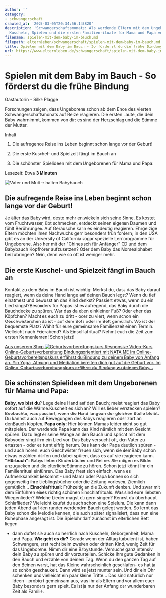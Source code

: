 ```yaml
---
author: ''
category:
- schwangerschaft
crawled_at: '2025-03-05T20:34:56.143820'
description: 'Schwangerschaftsmonate: Als werdende Eltern mit dem Ungeborenen spielen.
  Kuscheln, Spielen und die ersten Familienrituale für Mama und Papa vor der Geburt.'
filename: spielen-mit-dem-baby-im-bauch.md
filepath: elternleben/schwangerschaft/spielen-mit-dem-baby-im-bauch.md
title: Spielen mit dem Baby im Bauch - So förderst du die frühe Bindung
url: https://www.elternleben.de/schwangerschaft/spielen-mit-dem-baby-im-bauch/
---
```


#  Spielen mit dem Baby im Bauch - So förderst du die frühe Bindung

Gastautorin - Silke Plagge

Forschungen zeigen, dass Ungeborene schon ab dem Ende des vierten
Schwangerschaftsmonats auf Reize reagieren. Die ersten Laute, die dein Baby
wahrnimmt, kommen von dir: es sind der Herzschlag und die Stimme der Mutter.

Inhalt

1. Die aufregende Reise ins Leben beginnt schon lange vor der Geburt!

2. Die erste Kuschel- und Spielzeit fängt im Bauch an

3. Die schönsten Spielideen mit dem Ungeborenen für Mama und Papa:

Lesezeit: Etwa **3 Minuten**

![Vater und Mutter halten
Babybauch](/fileadmin/_processed_/6/5/csm_Spielen_m_d_Ungeborenen_Foto_87ddfd1669.jpg)

##  Die aufregende Reise ins Leben beginnt schon lange vor der Geburt!

Je älter das Baby wird, desto mehr entwickeln sich seine Sinne. Es kostet vom
Fruchtwasser, übt schmecken, entdeckt seinen eigenen Daumen und fühlt
Berührungen. Auf Geräusche kann es eindeutig reagieren. Ehrgeizige Eltern
möchten ihren Nachwuchs gern besonders früh fordern; in den USA gibt es an der
University of California sogar spezielle Lernprogramme für Ungeborene. Also
her mit der "Chinesisch für Anfänger" CD und dem Babybauch Kopfhörer
aufzusetzen? Oder dem Baby das Morsealphabet beizubringen? Nein, denn wie so
oft ist weniger mehr.

##  Die erste Kuschel- und Spielzeit fängt im Bauch an

Kontakt zu dem Baby im Bauch ist wichtig: Merkst du, dass das Baby darauf
reagiert, wenn du deine Hand lange auf deinen Bauch legst? Wenn du tief
einatmest und bewusst an das Kind denkst? Passiert etwas, wenn du ein Lied
singst?Besonders für Papas ist es aufregend, das Baby durch die Bauchdecke zu
spüren. War das da eben einkleiner Fuß? Oder eher das Köpfchen? Macht es euch
zu dritt - oder zu viert, wenn schon ein Geschwisterchen da ist - auf dem Sofa
oder im Bett gemütlich. Wo ist der bequemste Platz? Wählt für eure gemeinsame
Familienzeit einen Termin. Vielleicht nach Feierabend? Als Einschlafritual?
Nehmt euch die Zeit zum ersten Kennenlernen! Schon jetzt!

[ Aus unserem Shop ![Geburtsvorbereitungskurs
Responsive](/fileadmin/_processed_/b/0/csm_Geburtsvorbereitung_teaser_79dfb1951b.png)
Video-Kurs Online-Geburtsvorbereitung Bindungsorientiert mit NATA ME Im
Online-Geburtsvorbereitungskurs erfährst du Bindung zu deinem Baby von Anfang
an. Yin Yoga, Atmung und Mediation bereiten dich gut auf die Geburt vor. Im
Online-Geburtsvorbereitungskurs erfährst du Bindung zu deinem Baby…
](/shop/online-geburtsvorbereitungskurs/)

##  Die schönsten Spielideen mit dem Ungeborenen für Mama und Papa:

**Baby, wo bist du?** Lege deine Hand auf den Bauch; meist reagiert das Baby
sofort auf die Wärme.Kuschelt es sich an? Will es lieber verstecken spielen?
Beobachte, was passiert, wenn die Hand langean der gleichen Stelle bleibt. Du
kannst auch auf Bewegungen des Babys reagieren oder zart an denBauch klopfen.
**Papa only:** Hier können Mamas leider nicht so gut mitspielen. Der werdende
Papa kann das Kind nämlich mit dem Gesicht spüren. Dazu legt er seine Wange an
den Bauch und spricht mit dem Babyoder singt ihm ein Lied vor. Das Baby
versucht oft, den Vater zu ertasten - oder es turnt eifrig herum. Das kann der
Papa deutlich spüren - und auch hören. Auch Geschwister freuen sich, wenn sie
demBaby schon etwas erzählen dürfen und dabei spüren, dass es auf sie
reagieren kann. **"Hörbuch":** Babys lieben Kinderbücher und Reime. Sie mögen
es Bilder anzugucken und die elterlicheStimme zu hören. Schon jetzt könnt Ihr
ein Familienritual einführen. Das Baby freut sich einfach, wenn es
Aufmerksamkeit bekommt - und Mama oder Papa können so sich gegenseitig ihre
Lieblingsbücher oder die Zeitung vorlesen. Ziemlich gemütlich...
**Einschlafritual:** Frühzeitig an die Zukunft denken. Und zwar mit dem
Einführen eines richtig schönen Einschlafrituals. Was sind eure liebsten
Wiegenlieder? Welche Lieder magst du gern singen? Kennst du überhaupt
Schlaflieder? Vielleicht kaufst du auch schon eine Spieluhr. Die kann dann
jeden Abend auf den runder werdenden Bauch gelegt werden. So lernt das Baby
schon die Melodie kennen, die auch später signalisiert, dass nun eine
Ruhephase angesagt ist. Die Spieluhr darf zunächst im elterlichen Bett liegen
- dann duftet sie auch so herrlich nach Kuscheln, Geborgenheit, Mama und Papa.
**Wie geht es dir?** Gerade wenn der Alltag turbulent ist, haben Schwangere,
erst recht beim zweiten oder dritten Kind, wenig Zeit für das Ungeborene. Nimm
dir eine Babystunde. Versuche ganz intensiv dein Baby zu spüren und dir
vorzustellen. Schicke ihm gute Gedanken in den Bauch und erzähle von deinem
Tag. Wenn du den ganzen Tag auf den Beinen warst, hat das Kleine
wahrscheinlich geschlafen- es hat ja so schön geschaukelt. Dann wird es jetzt
munter sein. Und dir ein Ohr schenken und vielleicht ein paar kleine Tritte...
Das sind natürlich nur Ideen - probiert gemeinsam aus, was ihr als Eltern und
vor allem euer Baby besonders gern spielt. Es ist ja nur der Anfang der
wunderbaren Zeit als Familie.

